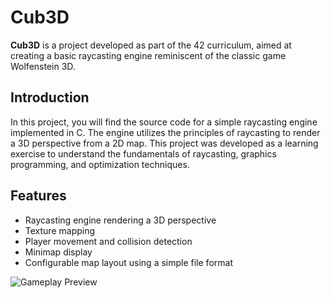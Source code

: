 # Cub3D

**Cub3D** is a project developed as part of the 42 curriculum, aimed at creating a basic raycasting engine reminiscent of the classic game Wolfenstein 3D.

## Introduction

In this project, you will find the source code for a simple raycasting engine implemented in C. The engine utilizes the principles of raycasting to render a 3D perspective from a 2D map. This project was developed as a learning exercise to understand the fundamentals of raycasting, graphics programming, and optimization techniques.

## Features

- Raycasting engine rendering a 3D perspective
- Texture mapping
- Player movement and collision detection
- Minimap display
- Configurable map layout using a simple file format

![Gameplay Preview](cub3dDemo.gif)
